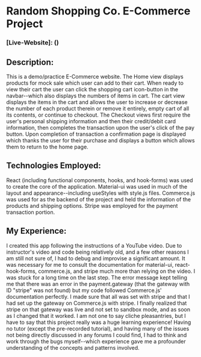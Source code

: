 # Random Shopping Co. E-Commerce Project
### [Live-Website]: (<!-- url to hosted website  -->)

## Description:
This is a demo/practice E-Commerce website. The Home view displays products for mock sale which user can add to their cart. When ready to view their cart the user can click the shopping cart icon-button in the navbar--which also displays the numbers of items in cart. The cart view displays the items in the cart and allows the user to increase or decrease the number of each product therein or remove it entirely, empty cart of all its contents, or continue to checkout. The Checkout views first require the user's personal shipping information and then their credit/debit card information, then completes the transaction upon the user's click of the pay button. Upon completion of transaction a confirmation page is displayed which thanks the user for their purchase and displays a button which allows them to return to the home page.

## Technologies Employed:
React (including functional components, hooks, and hook-forms) was used to create the core of the application.
Material-ui was used in much of the layout and appearance--including useStyles with style.js files.
Commerce.js was used for as the backend of the project and held the information of the products and shipping options.
Stripe was employed for the payment transaction portion.


## My Experience:
I created this app following the instructions of a YouTube video. Due to instructor's video and code being relatively old, and a few other reasons I am still not sure of, I had to debug and improvise a significant amount. It was necessary for me to consult the documentation for material-ui, react-hook-forms, commerce.js, and stripe much more than relying on the video. I was stuck for a long time on the last step. The error message kept telling me that there was an error in the payment.gateway (that the gateway with ID "stripe" was not found) but my code followed Commerce.js' documentation perfectly. I made sure that all was set with stripe and that I had set up the gateway on Commerce.js with stripe. I finally realized that stripe on that gateway was live and not set to sandbox mode, and as soon as I changed that it worked. I am not one to say cliche pleasantries, but I have to say that this project really was a huge learning experience! Having no tutor (except the pre-recorded tutorial), and having many of the issues not being directly discussed in any forums I could find, I had to think and work through the bugs myself--which experience gave me a profounder understanding of the concepts and patterns involved. 

